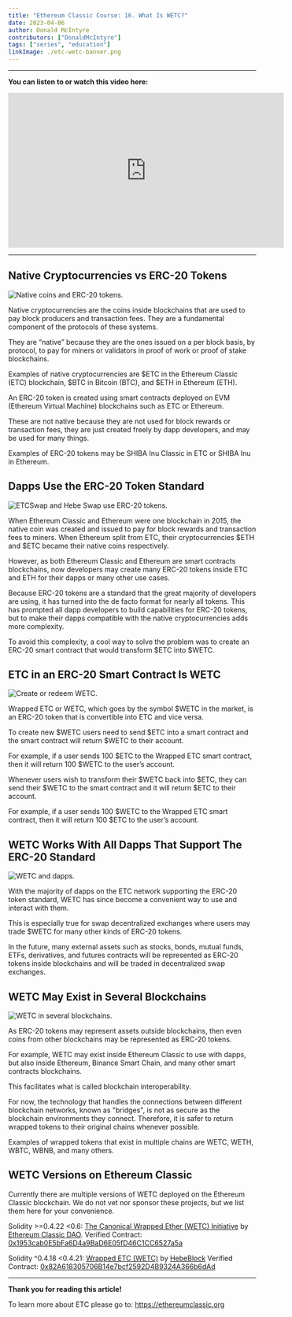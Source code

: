 ```yaml
---
title: "Ethereum Classic Course: 16. What Is WETC?"
date: 2023-04-06
author: Donald McIntyre
contributors: ["DonaldMcIntyre"]
tags: ["series", "education"]
linkImage: ./etc-wetc-banner.png
---
```


---
**You can listen to or watch this video here:**

<iframe width="560" height="315" src="https://www.youtube.com/embed/Q03_NutyP7Q" title="YouTube video player" frameborder="0" allow="accelerometer; autoplay; clipboard-write; encrypted-media; gyroscope; picture-in-picture; web-share" allowfullscreen></iframe>

---

## Native Cryptocurrencies vs ERC-20 Tokens

![Native coins and ERC-20 tokens.](./1.png)

Native cryptocurrencies are the coins inside blockchains that are used to pay block producers and transaction fees. They are a fundamental component of the protocols of these systems. 

They are “native” because they are the ones issued on a per block basis, by protocol, to pay for miners or validators in proof of work or proof of stake blockchains. 

Examples of native cryptocurrencies are $ETC in the Ethereum Classic (ETC) blockchain, $BTC in Bitcoin (BTC), and $ETH in Ethereum (ETH).

An ERC-20 token is created using smart contracts deployed on EVM (Ethereum Virtual Machine) blockchains such as ETC or Ethereum.

These are not native because they are not used for block rewards or transaction fees, they are just created freely by dapp developers, and may be used for many things.

Examples of ERC-20 tokens may be SHIBA Inu Classic in ETC or SHIBA Inu in Ethereum.

## Dapps Use the ERC-20 Token Standard

![ETCSwap and Hebe Swap use ERC-20 tokens.](./2.png)

When Ethereum Classic and Ethereum were one blockchain in 2015, the native coin was created and issued to pay for block rewards and transaction fees to miners. When Ethereum split from ETC, their cryptocurrencies $ETH and $ETC became their native coins respectively.

However, as both Ethereum Classic and Ethereum are smart contracts blockchains, now developers may create many ERC-20 tokens inside ETC and ETH for their dapps or many other use cases.

Because ERC-20 tokens are a standard that the great majority of developers are using, it has turned into the de facto format for nearly all tokens. This has prompted all dapp developers to build capabilities for ERC-20 tokens, but to make their dapps compatible with the native cryptocurrencies adds more complexity.

To avoid this complexity, a cool way to solve the problem was to create an ERC-20 smart contract that would transform $ETC into $WETC.

## ETC in an ERC-20 Smart Contract Is WETC

![Create or redeem WETC.](./3.png)

Wrapped ETC or WETC, which goes by the symbol $WETC in the market, is an ERC-20 token that is convertible into ETC and vice versa.

To create new $WETC users need to send $ETC into a smart contract and the smart contract will return $WETC to their account.

For example, if a user sends 100 $ETC to the Wrapped ETC smart contract, then it will return 100 $WETC to the user’s account.

Whenever users wish to transform their $WETC back into $ETC, they can send their $WETC to the smart contract and it will return $ETC to their account.

For example, if a user sends 100 $WETC to the Wrapped ETC smart contract, then it will return 100 $ETC to the user’s account.

## WETC Works With All Dapps That Support The ERC-20 Standard

![WETC and dapps.](./4.png)

With the majority of dapps on the ETC network supporting the ERC-20 token standard, WETC has since become a convenient way to use and interact with them.

This is especially true for swap decentralized exchanges where users may trade $WETC for many other kinds of ERC-20 tokens.

In the future, many external assets such as stocks, bonds, mutual funds, ETFs, derivatives, and futures contracts will be represented as ERC-20 tokens inside blockchains and will be traded in decentralized swap exchanges.

## WETC May Exist in Several Blockchains

![WETC in several blockchains.](./5.png)

As ERC-20 tokens may represent assets outside blockchains, then even coins from other blockchains may be represented as ERC-20 tokens.

For example, WETC may exist inside Ethereum Classic to use with dapps, but also inside Ethereum, Binance Smart Chain, and many other smart contracts blockchains.

This facilitates what is called blockchain interoperability.

For now, the technology that handles the connections between different blockchain networks, known as "bridges", is not as secure as the blockchain environments they connect. Therefore, it is safer to return wrapped tokens to their original chains whenever possible.

Examples of wrapped tokens that exist in multiple chains are WETC, WETH, WBTC, WBNB, and many others.

## WETC Versions on Ethereum Classic

Currently there are multiple versions of WETC deployed on the Ethereum Classic blockchain. We do not vet nor sponsor these projects, but we list them here for your convenience.

Solidity >=0.4.22 <0.6: [The Canonical Wrapped Ether (WETC) Initiative](https://wrappedether.org) by [Ethereum Classic DAO](https://ethereumclassic.com).
Verified Contract: [0x1953cab0E5bFa6D4a9BaD6E05fD46C1CC6527a5a](https://blockscout.com/etc/mainnet/address/0x1953cab0E5bFa6D4a9BaD6E05fD46C1CC6527a5a/contracts#address-tabs)

Solidity ^0.4.18 <0.4.21: [Wrapped ETC (WETC)](https://hebeswap.com/wetc.html) by [HebeBlock](https://hebeblock.com/)
Verified Contract: [0x82A618305706B14e7bcf2592D4B9324A366b6dAd](https://blockscout.com/etc/mainnet/address/0x82A618305706B14e7bcf2592D4B9324A366b6dAd/contracts#address-tabs)

---

**Thank you for reading this article!**

To learn more about ETC please go to: https://ethereumclassic.org
